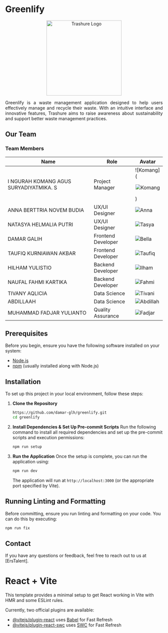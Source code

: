 [//]: # (# Trashure)

[//]: # ()
[//]: # (Trashure is a waste management application designed to help users effectively manage and recycle their waste. With an intuitive interface and innovative features, Trashure aims to raise awareness about sustainability and support better waste management practices.)

[//]: # ()
[//]: # (## Key Features)

[//]: # ()
[//]: # (-)

[//]: # ()

# Greenlify

<p align="center">
  <img src="https://ik.imagekit.io/3s8oi0rad/Members/logo-erstalent.png?updatedAt=1734036269066" alt="Trashure Logo" width="240" height="240">
</p>
<p align="justify">
Greenlify is a waste management application designed to help users effectively manage and recycle their waste. With an intuitive interface and innovative features, Trashure aims to raise awareness about sustainability and support better waste management practices.
</p>

## Our Team

### Team Members

| Name | Role | Avatar |
|------|------|--------|
| I NGURAH KOMANG AGUS SURYADIYATMIKA. S | Project Manager | ![Komang](<p align="center"><img src="https://ik.imagekit.io/3s8oi0rad/Members/logo-erstalent.png?updatedAt=1734036269066" alt="Komang" class="rounded-full"></p>) |
| ANNA BERTTRIA NOVEM BUDIA | UX/UI Designer | ![Anna]() |
| NATASYA HELMALIA PUTRI | UX/UI Designer | ![Tasya]() |
| DAMAR GALIH | Frontend Developer | ![Bella](Damar) |
| TAUFIQ KURNIAWAN AKBAR | Frontend Developer | ![Taufiq]() |
| HILHAM YULISTIO | Backend Developer | ![Ilham]() |
| NAUFAL FAHMI KARTIKA | Backend Developer | ![Fahmi]() |
| TIVANY AQLICIA | Data Science | ![Tivani]() |
| ABDILLAAH | Data Science | ![Abdillah]() |
| MUHAMMAD FADJAR YULIANTO | Quality Assurance | ![Fadjar]() |


## Prerequisites

Before you begin, ensure you have the following software installed on your system:

- [Node.js](https://nodejs.org/)
- [npm](https://www.npmjs.com/) (usually installed along with Node.js)

## Installation

To set up this project in your local environment, follow these steps:

1. **Clone the Repository**
   ```bash
   https://github.com/damar-glh/greenlify.git
   cd greenlify
   ```

2. **Install Dependencies & Set Up Pre-commit Scripts**
   Run the following command to install all required dependencies and set up the pre-commit scripts and execution permissions:
   ```bash
   npm run setup
   ```
   
3. **Run the Application**
   Once the setup is complete, you can run the application using:
   ```bash
   npm run dev
   ```

   The application will run at `http://localhost:3000` (or the appropriate port specified by Vite).

## Running Linting and Formatting

Before committing, ensure you run linting and formatting on your code. You can do this by executing:
```bash
npm run fix
```

## Contact

If you have any questions or feedback, feel free to reach out to us at [ErsTalent].

# React + Vite

This template provides a minimal setup to get React working in Vite with HMR and some ESLint rules.

Currently, two official plugins are available:

- [@vitejs/plugin-react](https://github.com/vitejs/vite-plugin-react/blob/main/packages/plugin-react/README.md) uses [Babel](https://babeljs.io/) for Fast Refresh
- [@vitejs/plugin-react-swc](https://github.com/vitejs/vite-plugin-react-swc) uses [SWC](https://swc.rs/) for Fast Refresh
